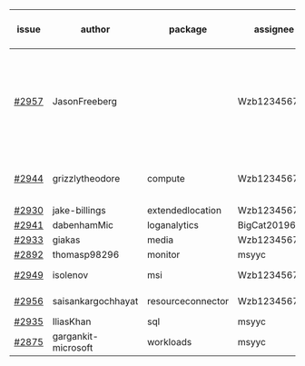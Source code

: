 | issue | author | package | assignee | bot advice | created date of issue | target release date | date from target |
| ------ | ------ | ------ | ------ | ------ | ------ | ------ | :-----: |
| [#2957](https://github.com/Azure/sdk-release-request/issues/2957) | JasonFreeberg |   | Wzb123456789 | failed to modify the body of the new issue. Please modify manually | 06-28 | 07-04 |   |
| [#2944](https://github.com/Azure/sdk-release-request/issues/2944) | grizzlytheodore | compute | Wzb123456789 | new comment.  <br> release date < 2 ! <br> | 06-23 | 06-30 | 0 |
| [#2930](https://github.com/Azure/sdk-release-request/issues/2930) | jake-billings | extendedlocation | Wzb123456789 |   | 06-20 | 07-08 |   |
| [#2941](https://github.com/Azure/sdk-release-request/issues/2941) | dabenhamMic | loganalytics | BigCat20196 |   | 06-23 | 07-07 |   |
| [#2933](https://github.com/Azure/sdk-release-request/issues/2933) | giakas | media | Wzb123456789 |   | 06-21 | 06-23 |   |
| [#2892](https://github.com/Azure/sdk-release-request/issues/2892) | thomasp98296 | monitor | msyyc |   | 06-06 | 06-20 |   |
| [#2949](https://github.com/Azure/sdk-release-request/issues/2949) | isolenov | msi | Wzb123456789 | new comment.  <br> | 06-24 | 07-12 |   |
| [#2956](https://github.com/Azure/sdk-release-request/issues/2956) | saisankargochhayat | resourceconnector | Wzb123456789 | new issue ! <br> | 06-27 | 07-07 |   |
| [#2935](https://github.com/Azure/sdk-release-request/issues/2935) | IliasKhan | sql | msyyc |   | 06-22 | 07-05 |   |
| [#2875](https://github.com/Azure/sdk-release-request/issues/2875) | gargankit-microsoft | workloads | msyyc |   release date < 2 ! <br> | 06-03 | 06-30 | 0 |
